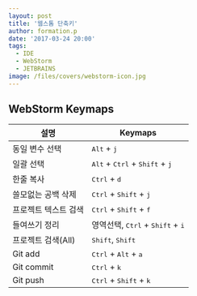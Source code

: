 ```yaml
---
layout: post
title: '웹스톰 단축키'
author: formation.p
date: '2017-03-24 20:00'
tags:
  - IDE
  - WebStorm
  - JETBRAINS
image: /files/covers/webstorm-icon.jpg
---
```


## WebStorm Keymaps

|설명|Keymaps|
|---|---|
|동일 변수 선택|<kbd>Alt</kbd> + <kbd>j</kbd>|
|일괄 선택|<kbd>Alt</kbd> + <kbd>Ctrl</kbd> + <kbd>Shift</kbd> + <kbd>j</kbd>|
|한줄 복사|<kbd>Ctrl</kbd> + <kbd>d</kbd>|
|쓸모없는 공백 삭제|<kbd>Ctrl</kbd> + <kbd>Shift</kbd> + <kbd>j</kbd>|
|프로젝트 텍스트 검색|<kbd>Ctrl</kbd> + <kbd>Shift</kbd> + <kbd>f</kbd>|
|들여쓰기 정리|영역선택, <kbd>Ctrl</kbd> + <kbd>Shift</kbd> + <kbd>i</kbd>|
|프로젝트 검색(All)|<kbd>Shift</kbd>, <kbd>Shift</kbd>|
|Git add|<kbd>Ctrl</kbd> + <kbd>Alt</kbd> + <kbd>a</kbd>|
|Git commit|<kbd>Ctrl</kbd> + <kbd>k</kbd>|
|Git push|<kbd>Ctrl</kbd> + <kbd>Shift</kbd> + <kbd>k</kbd>
